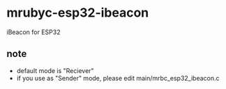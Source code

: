 # mrubyc-esp32-ibeacon
iBeacon for ESP32

## note
+ default mode is "Reciever"
+ if you use as "Sender" mode, please edit main/mrbc_esp32_ibeacon.c
